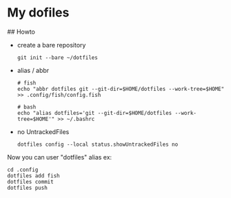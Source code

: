 # My dofiles


## Howto 

* create a bare repository 

    ~~~
    git init --bare ~/dotfiles
    ~~~

*  alias / abbr 

	~~~
	# fish 
	echo "abbr dotfiles git --git-dir=$HOME/dotfiles --work-tree=$HOME" >> .config/fish/config.fish
	
	# bash 
	echo "alias dotfiles='git --git-dir=$HOME/dotfiles --work-tree=$HOME'" >> ~/.bashrc
	~~~

* no UntrackedFiles
	~~~
	dotfiles config --local status.showUntrackedFiles no
	~~~

Now you can user "dotfiles" alias ex: 

~~~
cd .config
dotfiles add fish
dotfiles commit
dotfiles push 
~~~
